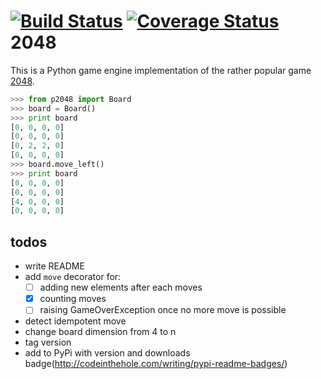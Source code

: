 [![Build Status](https://travis-ci.org/mamachanko/2048.png?branch=master)](https://travis-ci.org/mamachanko/2048)
[![Coverage Status](https://coveralls.io/repos/mamachanko/2048/badge.png)](https://coveralls.io/r/mamachanko/2048)
2048
====

This is a Python game engine implementation of the rather popular game [2048](http://gabrielecirulli.github.io/2048/).

```python
>>> from p2048 import Board
>>> board = Board()
>>> print board
[0, 0, 0, 0]
[0, 0, 0, 0]
[0, 2, 2, 0]
[0, 0, 0, 0]
>>> board.move_left()
>>> print board
[0, 0, 0, 0]
[0, 0, 0, 0]
[4, 0, 0, 0]
[0, 0, 0, 0]
```


todos
-----
 * write README
 * add `move` decorator for:
   * [ ] adding new elements after each moves
   * [x] counting moves
   * [ ] raising GameOverException once no more move is possible
 * detect idempotent move
 * change board dimension from 4 to n
 * tag version
 * add to PyPi with version and downloads badge(http://codeinthehole.com/writing/pypi-readme-badges/)
